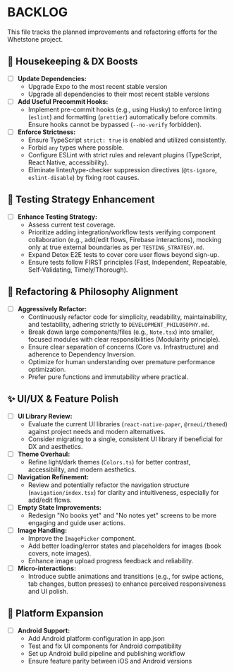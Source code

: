 # BACKLOG

This file tracks the planned improvements and refactoring efforts for the Whetstone project.

## 🧹 Housekeeping & DX Boosts

* [ ] **Update Dependencies:**
    * Upgrade Expo to the most recent stable version
    * Upgrade all dependencies to their most recent stable versions
* [ ] **Add Useful Precommit Hooks:**
    * Implement pre-commit hooks (e.g., using Husky) to enforce linting (`eslint`) and formatting (`prettier`) automatically before commits. Ensure hooks cannot be bypassed (`--no-verify` forbidden).
* [ ] **Enforce Strictness:**
    * Ensure TypeScript `strict: true` is enabled and utilized consistently.
    * Forbid `any` types where possible.
    * Configure ESLint with strict rules and relevant plugins (TypeScript, React Native, accessibility).
    * Eliminate linter/type-checker suppression directives (`@ts-ignore`, `eslint-disable`) by fixing root causes.

## 🧪 Testing Strategy Enhancement

* [ ] **Enhance Testing Strategy:**
    * Assess current test coverage.
    * Prioritize adding integration/workflow tests verifying component collaboration (e.g., add/edit flows, Firebase interactions), mocking only at true external boundaries as per `TESTING_STRATEGY.md`.
    * Expand Detox E2E tests to cover core user flows beyond sign-up.
    * Ensure tests follow FIRST principles (Fast, Independent, Repeatable, Self-Validating, Timely/Thorough).

## 🔧 Refactoring & Philosophy Alignment

* [ ] **Aggressively Refactor:**
    * Continuously refactor code for simplicity, readability, maintainability, and testability, adhering strictly to `DEVELOPMENT_PHILOSOPHY.md`.
    * Break down large components/files (e.g., `Note.tsx`) into smaller, focused modules with clear responsibilities (Modularity principle).
    * Ensure clear separation of concerns (Core vs. Infrastructure) and adherence to Dependency Inversion.
    * Optimize for human understanding over premature performance optimization.
    * Prefer pure functions and immutability where practical.

## ✨ UI/UX & Feature Polish

* [ ] **UI Library Review:**
    * Evaluate the current UI libraries (`react-native-paper`, `@rneui/themed`) against project needs and modern alternatives.
    * Consider migrating to a single, consistent UI library if beneficial for DX and aesthetics.
* [ ] **Theme Overhaul:**
    * Refine light/dark themes (`Colors.ts`) for better contrast, accessibility, and modern aesthetics.
* [ ] **Navigation Refinement:**
    * Review and potentially refactor the navigation structure (`navigation/index.tsx`) for clarity and intuitiveness, especially for add/edit flows.
* [ ] **Empty State Improvements:**
    * Redesign "No books yet" and "No notes yet" screens to be more engaging and guide user actions.
* [ ] **Image Handling:**
    * Improve the `ImagePicker` component.
    * Add better loading/error states and placeholders for images (book covers, note images).
    * Enhance image upload progress feedback and reliability.
* [ ] **Micro-interactions:**
    * Introduce subtle animations and transitions (e.g., for swipe actions, tab changes, button presses) to enhance perceived responsiveness and UI polish.

## 📱 Platform Expansion

* [ ] **Android Support:**
    * Add Android platform configuration in app.json
    * Test and fix UI components for Android compatibility
    * Set up Android build pipeline and publishing workflow
    * Ensure feature parity between iOS and Android versions
